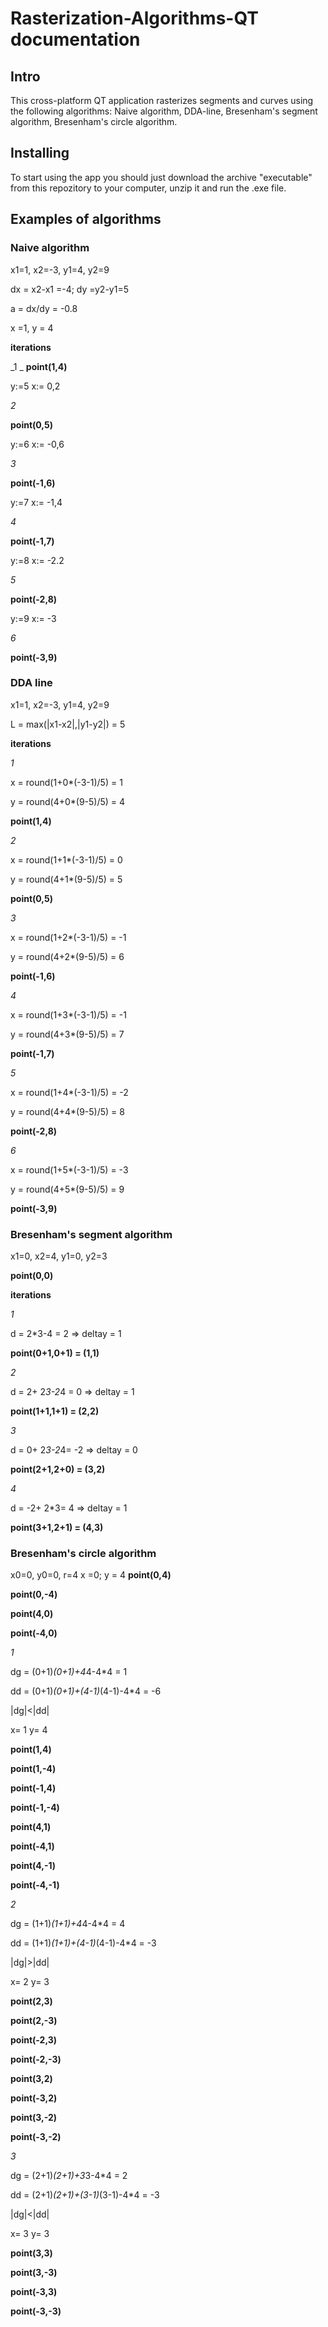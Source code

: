 # Rasterization-Algorithms-QT documentation

## Intro
This cross-platform QT application rasterizes segments and curves using the following algorithms: Naive algorithm, DDA-line, Bresenham's segment algorithm, Bresenham's circle algorithm.

## Installing
To start using the app you should just download the archive "executable" from this repozitory to your computer, unzip it and run the .exe file.

## Examples of algorithms

### Naive algorithm

x1=1, x2=-3, y1=4, y2=9

dx  = x2-x1 =-4; dy =y2-y1=5

a = dx/dy = -0.8

x =1, y = 4

**iterations**

_1
_
**point(1,4)**

y:=5 x:= 0,2

_2_

**point(0,5)**

y:=6 x:= -0,6

_3_

**point(-1,6)**

y:=7 x:= -1,4

_4_

**point(-1,7)**

y:=8 x:= -2.2

_5_

**point(-2,8)**

y:=9 x:= -3

_6_

**point(-3,9)**

### DDA line

x1=1, x2=-3, y1=4, y2=9

L = max(|x1-x2|,|y1-y2|) = 5

**iterations**

_1_

x = round(1+0*(-3-1)/5) = 1

y = round(4+0*(9-5)/5) = 4

**point(1,4)**

_2_

x = round(1+1*(-3-1)/5) = 0

y = round(4+1*(9-5)/5) = 5

**point(0,5)**

_3_

x = round(1+2*(-3-1)/5) = -1

y = round(4+2*(9-5)/5) = 6

**point(-1,6)**

_4_

x = round(1+3*(-3-1)/5) = -1

y = round(4+3*(9-5)/5) = 7

**point(-1,7)**

_5_

x = round(1+4*(-3-1)/5) = -2

y = round(4+4*(9-5)/5) = 8

**point(-2,8)**

_6_

x = round(1+5*(-3-1)/5) = -3

y = round(4+5*(9-5)/5) = 9

**point(-3,9)**

###  Bresenham's segment algorithm

x1=0, x2=4, y1=0, y2=3

**point(0,0)**

**iterations**

_1_

d = 2*3-4 = 2 => deltay = 1

**point(0+1,0+1) = (1,1)**

_2_

d = 2+ 2*3-2*4 = 0 => deltay = 1

**point(1+1,1+1) = (2,2)**

_3_

d = 0+ 2*3-2*4= -2 => deltay = 0

**point(2+1,2+0) = (3,2)**

_4_

d = -2+ 2*3= 4 => deltay = 1

**point(3+1,2+1) = (4,3)**

###  Bresenham's circle algorithm

x0=0, y0=0, r=4
x =0; y = 4
**point(0,4)**

**point(0,-4)**

**point(4,0)**

**point(-4,0)**


_1_

dg = (0+1)*(0+1)+4*4-4*4 = 1

dd = (0+1)*(0+1)+(4-1)*(4-1)-4*4 = -6

|dg|<|dd|

x= 1
y= 4

**point(1,4)**

**point(1,-4)**

**point(-1,4)**

**point(-1,-4)**

**point(4,1)**

**point(-4,1)**

**point(4,-1)**

**point(-4,-1)**

_2_

dg = (1+1)*(1+1)+4*4-4*4 = 4

dd = (1+1)*(1+1)+(4-1)*(4-1)-4*4 = -3

|dg|>|dd|

x= 2
y= 3

**point(2,3)**

**point(2,-3)**

**point(-2,3)**

**point(-2,-3)**

**point(3,2)**

**point(-3,2)**

**point(3,-2)**

**point(-3,-2)**

_3_

dg = (2+1)*(2+1)+3*3-4*4 = 2

dd = (2+1)*(2+1)+(3-1)*(3-1)-4*4 = -3

|dg|<|dd|

x= 3
y= 3

**point(3,3)**

**point(3,-3)**

**point(-3,3)**

**point(-3,-3)**








